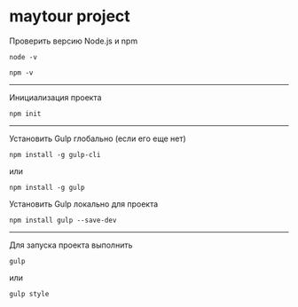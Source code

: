 # maytour project
Проверить версию Node.js и npm
```shell
node -v
```
```shell
npm -v
```
---
Инициализация проекта
```shell
npm init
```
---
Установить Gulp глобально (если его еще нет) 
```shell
npm install -g gulp-cli
```
или
```shell
npm install -g gulp
```
Установить Gulp локально для проекта
```shell
npm install gulp --save-dev
```
---
Для запуска проекта выполнить

```shell
gulp
```
или
```shell
gulp style
```

